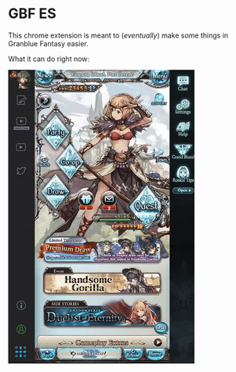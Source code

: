 # GBF ES

This chrome extension is meant to (*eventually*) make some things in Granblue Fantasy easier.

What it can do right now:

![progress so far](https://raw.githubusercontent.com/andrensegura/gbfes/master/images/sofar.gif)